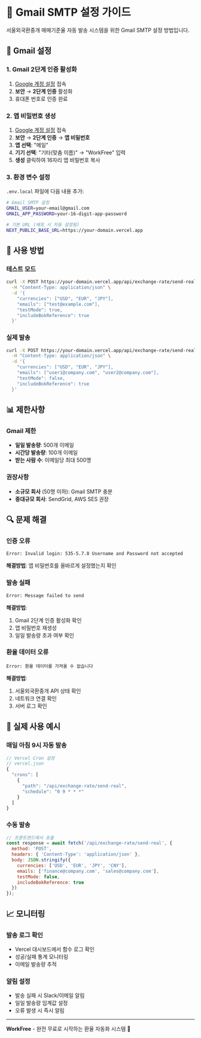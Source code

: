 # 📧 Gmail SMTP 설정 가이드

서울외국환중개 매매기준율 자동 발송 시스템을 위한 Gmail SMTP 설정 방법입니다.

## 🔧 Gmail 설정

### 1. **Gmail 2단계 인증 활성화**
1. [Google 계정 설정](https://myaccount.google.com/) 접속
2. **보안** → **2단계 인증** 활성화
3. 휴대폰 번호로 인증 완료

### 2. **앱 비밀번호 생성**
1. [Google 계정 설정](https://myaccount.google.com/) 접속
2. **보안** → **2단계 인증** → **앱 비밀번호**
3. **앱 선택**: "메일"
4. **기기 선택**: "기타(맞춤 이름)" → "WorkFree" 입력
5. **생성** 클릭하여 16자리 앱 비밀번호 복사

### 3. **환경 변수 설정**
`.env.local` 파일에 다음 내용 추가:

```bash
# Gmail SMTP 설정
GMAIL_USER=your-email@gmail.com
GMAIL_APP_PASSWORD=your-16-digit-app-password

# 기본 URL (배포 시 자동 설정됨)
NEXT_PUBLIC_BASE_URL=https://your-domain.vercel.app
```

## 🚀 사용 방법

### **테스트 모드**
```bash
curl -X POST https://your-domain.vercel.app/api/exchange-rate/send-real \
  -H "Content-Type: application/json" \
  -d '{
    "currencies": ["USD", "EUR", "JPY"],
    "emails": ["test@example.com"],
    "testMode": true,
    "includeBokReference": true
  }'
```

### **실제 발송**
```bash
curl -X POST https://your-domain.vercel.app/api/exchange-rate/send-real \
  -H "Content-Type: application/json" \
  -d '{
    "currencies": ["USD", "EUR", "JPY"],
    "emails": ["user1@company.com", "user2@company.com"],
    "testMode": false,
    "includeBokReference": true
  }'
```

## 📊 제한사항

### **Gmail 제한**
- **일일 발송량**: 500개 이메일
- **시간당 발송량**: 100개 이메일
- **받는 사람 수**: 이메일당 최대 500명

### **권장사항**
- **소규모 회사** (50명 이하): Gmail SMTP 충분
- **중대규모 회사**: SendGrid, AWS SES 권장

## 🔍 문제 해결

### **인증 오류**
```
Error: Invalid login: 535-5.7.8 Username and Password not accepted
```
**해결방법**: 앱 비밀번호를 올바르게 설정했는지 확인

### **발송 실패**
```
Error: Message failed to send
```
**해결방법**: 
1. Gmail 2단계 인증 활성화 확인
2. 앱 비밀번호 재생성
3. 일일 발송량 초과 여부 확인

### **환율 데이터 오류**
```
Error: 환율 데이터를 가져올 수 없습니다
```
**해결방법**: 
1. 서울외국환중개 API 상태 확인
2. 네트워크 연결 확인
3. 서버 로그 확인

## 🎯 실제 사용 예시

### **매일 아침 9시 자동 발송**
```javascript
// Vercel Cron 설정
// vercel.json
{
  "crons": [
    {
      "path": "/api/exchange-rate/send-real",
      "schedule": "0 9 * * *"
    }
  ]
}
```

### **수동 발송**
```javascript
// 프론트엔드에서 호출
const response = await fetch('/api/exchange-rate/send-real', {
  method: 'POST',
  headers: { 'Content-Type': 'application/json' },
  body: JSON.stringify({
    currencies: ['USD', 'EUR', 'JPY', 'CNY'],
    emails: ['finance@company.com', 'sales@company.com'],
    testMode: false,
    includeBokReference: true
  })
});
```

## 📈 모니터링

### **발송 로그 확인**
- Vercel 대시보드에서 함수 로그 확인
- 성공/실패 통계 모니터링
- 이메일 발송량 추적

### **알림 설정**
- 발송 실패 시 Slack/이메일 알림
- 일일 발송량 임계값 설정
- 오류 발생 시 즉시 알림

---

**WorkFree** - 완전 무료로 시작하는 환율 자동화 시스템 🚀
